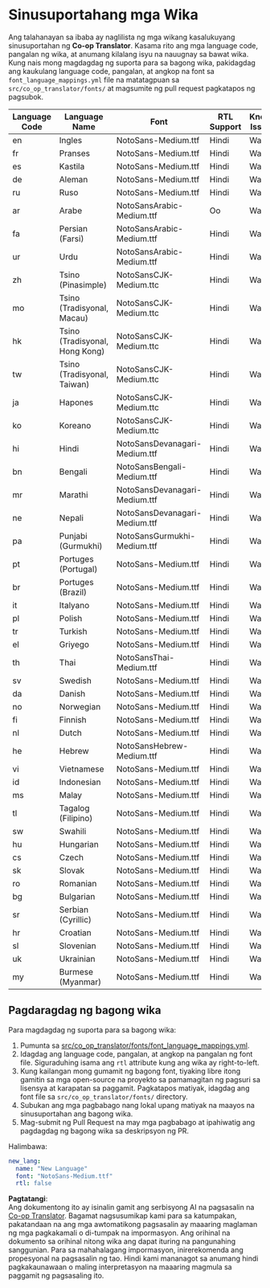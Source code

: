 <!--
CO_OP_TRANSLATOR_METADATA:
{
  "original_hash": "b4ed48f23ec418b31e90a02fe629fcde",
  "translation_date": "2025-06-12T12:15:52+00:00",
  "source_file": "getting_started/supported-languages.md",
  "language_code": "tl"
}
-->
# Sinusuportahang mga Wika

Ang talahanayan sa ibaba ay naglilista ng mga wikang kasalukuyang sinusuportahan ng **Co-op Translator**. Kasama rito ang mga language code, pangalan ng wika, at anumang kilalang isyu na nauugnay sa bawat wika. Kung nais mong magdagdag ng suporta para sa bagong wika, pakidagdag ang kaukulang language code, pangalan, at angkop na font sa `font_language_mappings.yml` file na matatagpuan sa `src/co_op_translator/fonts/` at magsumite ng pull request pagkatapos ng pagsubok.

| Language Code | Language Name        | Font                              | RTL Support | Known Issues |
|---------------|----------------------|-----------------------------------|-------------|--------------|
| en            | Ingles               | NotoSans-Medium.ttf               | Hindi       | Wala         |
| fr            | Pranses              | NotoSans-Medium.ttf               | Hindi       | Wala         |
| es            | Kastila              | NotoSans-Medium.ttf               | Hindi       | Wala         |
| de            | Aleman               | NotoSans-Medium.ttf               | Hindi       | Wala         |
| ru            | Ruso                 | NotoSans-Medium.ttf               | Hindi       | Wala         |
| ar            | Arabe                | NotoSansArabic-Medium.ttf         | Oo          | Wala         |
| fa            | Persian (Farsi)      | NotoSansArabic-Medium.ttf         | Hindi       | Wala         |
| ur            | Urdu                 | NotoSansArabic-Medium.ttf         | Hindi       | Wala         |
| zh            | Tsino (Pinasimple)   | NotoSansCJK-Medium.ttc            | Hindi       | Wala         |
| mo            | Tsino (Tradisyonal, Macau) | NotoSansCJK-Medium.ttc    | Hindi       | Wala         |
| hk            | Tsino (Tradisyonal, Hong Kong) | NotoSansCJK-Medium.ttc| Hindi       | Wala         |
| tw            | Tsino (Tradisyonal, Taiwan) | NotoSansCJK-Medium.ttc   | Hindi       | Wala         |
| ja            | Hapones              | NotoSansCJK-Medium.ttc            | Hindi       | Wala         |
| ko            | Koreano              | NotoSansCJK-Medium.ttc            | Hindi       | Wala         |
| hi            | Hindi                | NotoSansDevanagari-Medium.ttf     | Hindi       | Wala         |
| bn            | Bengali              | NotoSansBengali-Medium.ttf        | Hindi       | Wala         |
| mr            | Marathi              | NotoSansDevanagari-Medium.ttf     | Hindi       | Wala         |
| ne            | Nepali               | NotoSansDevanagari-Medium.ttf     | Hindi       | Wala         |
| pa            | Punjabi (Gurmukhi)   | NotoSansGurmukhi-Medium.ttf       | Hindi       | Wala         |
| pt            | Portuges (Portugal)  | NotoSans-Medium.ttf               | Hindi       | Wala         |
| br            | Portuges (Brazil)    | NotoSans-Medium.ttf               | Hindi       | Wala         |
| it            | Italyano             | NotoSans-Medium.ttf               | Hindi       | Wala         |
| pl            | Polish               | NotoSans-Medium.ttf               | Hindi       | Wala         |
| tr            | Turkish              | NotoSans-Medium.ttf               | Hindi       | Wala         |
| el            | Griyego              | NotoSans-Medium.ttf               | Hindi       | Wala         |
| th            | Thai                 | NotoSansThai-Medium.ttf           | Hindi       | Wala         |
| sv            | Swedish              | NotoSans-Medium.ttf               | Hindi       | Wala         |
| da            | Danish               | NotoSans-Medium.ttf               | Hindi       | Wala         |
| no            | Norwegian            | NotoSans-Medium.ttf               | Hindi       | Wala         |
| fi            | Finnish              | NotoSans-Medium.ttf               | Hindi       | Wala         |
| nl            | Dutch                | NotoSans-Medium.ttf               | Hindi       | Wala         |
| he            | Hebrew               | NotoSansHebrew-Medium.ttf         | Hindi       | Wala         |
| vi            | Vietnamese           | NotoSans-Medium.ttf               | Hindi       | Wala         |
| id            | Indonesian           | NotoSans-Medium.ttf               | Hindi       | Wala         |
| ms            | Malay                | NotoSans-Medium.ttf               | Hindi       | Wala         |
| tl            | Tagalog (Filipino)   | NotoSans-Medium.ttf               | Hindi       | Wala         |
| sw            | Swahili              | NotoSans-Medium.ttf               | Hindi       | Wala         |
| hu            | Hungarian            | NotoSans-Medium.ttf               | Hindi       | Wala         |
| cs            | Czech                | NotoSans-Medium.ttf               | Hindi       | Wala         |
| sk            | Slovak               | NotoSans-Medium.ttf               | Hindi       | Wala         |
| ro            | Romanian             | NotoSans-Medium.ttf               | Hindi       | Wala         |
| bg            | Bulgarian            | NotoSans-Medium.ttf               | Hindi       | Wala         |
| sr            | Serbian (Cyrillic)   | NotoSans-Medium.ttf               | Hindi       | Wala         |
| hr            | Croatian             | NotoSans-Medium.ttf               | Hindi       | Wala         |
| sl            | Slovenian            | NotoSans-Medium.ttf               | Hindi       | Wala         |
| uk            | Ukrainian            | NotoSans-Medium.ttf               | Hindi       | Wala         |
| my            | Burmese (Myanmar)    | NotoSans-Medium.ttf               | Hindi       | Wala         |

## Pagdaragdag ng bagong wika

Para magdagdag ng suporta para sa bagong wika:

1. Pumunta sa [src/co_op_translator/fonts/font_language_mappings.yml](https://github.com/Azure/co-op-translator/blob/main/src/co_op_translator/fonts/font_language_mappings.yml).
2. Idagdag ang language code, pangalan, at angkop na pangalan ng font file. Siguraduhing isama ang `rtl` attribute kung ang wika ay right-to-left.
3. Kung kailangan mong gumamit ng bagong font, tiyaking libre itong gamitin sa mga open-source na proyekto sa pamamagitan ng pagsuri sa lisensya at karapatan sa paggamit. Pagkatapos matiyak, idagdag ang font file sa `src/co_op_translator/fonts/` directory.
4. Subukan ang mga pagbabago nang lokal upang matiyak na maayos na sinusuportahan ang bagong wika.
5. Mag-submit ng Pull Request na may mga pagbabago at ipahiwatig ang pagdagdag ng bagong wika sa deskripsyon ng PR.

Halimbawa:

```yaml
new_lang:
  name: "New Language"
  font: "NotoSans-Medium.ttf"
  rtl: false
```

**Pagtatangi**:  
Ang dokumentong ito ay isinalin gamit ang serbisyong AI na pagsasalin na [Co-op Translator](https://github.com/Azure/co-op-translator). Bagamat nagsusumikap kami para sa katumpakan, pakatandaan na ang mga awtomatikong pagsasalin ay maaaring maglaman ng mga pagkakamali o di-tumpak na impormasyon. Ang orihinal na dokumento sa orihinal nitong wika ang dapat ituring na pangunahing sanggunian. Para sa mahahalagang impormasyon, inirerekomenda ang propesyonal na pagsasalin ng tao. Hindi kami mananagot sa anumang hindi pagkakaunawaan o maling interpretasyon na maaaring magmula sa paggamit ng pagsasaling ito.